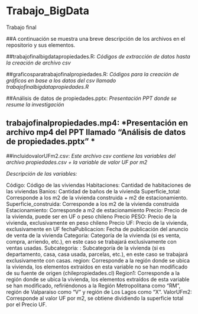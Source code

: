 # Trabajo_BigData
 Trabajo final

##A continuación se muestra una breve descripción de los archivos en el repositorio y sus elementos.

##trabajofinalbigdatapropiedades.R: *Códigos de extracción de datos hasta la creación de archivo csv*

##graficosparatrabajofinalpropiedades.R: *Códigos para la creación de gráficos en base a los datos del csv llamado trabajofinalbigdatapropiedades.R*

##Análisis de datos de propiedades.pptx: *Presentación PPT donde se resume la investigación*

## trabajofinalpropiedades.mp4: *Presentación en archivo mp4 del PPT llamado “Análisis de datos de propiedades.pptx” *

##incluidovalorUFm2.csv: *Este archivo csv contiene las variables del archivo propiedades.csv + la variable de valor UF por m2*

*Descripción de las variables:*

Código: Código de las viviendas
Habitaciones: Cantidad de habitaciones de las viviendas 
Banios: Cantidad de baños de la vivienda
Superficie_total: Corresponde a los m2 de la vivienda construida + m2 de estacionamiento.
Superficie_construida: Corresponde a los m2 de la vivienda construida
Estacionamiento: Corresponde a m2 de estacionamiento
Precio: Precio de la vivienda, puede ser en UF o peso chileno
Precio PESO: Precio de la vivienda, exclusivamente en peso chileno
Precio UF: Precio de la vivienda, exclusivamente en UF
fechaPublicacion: Fecha de publicación del anuncio de venta de la vivienda
Categoria: Categoría de la vivienda (si es venta, compra, arriendo, etc.), en este caso se trabajará exclusivamente con ventas usadas.
Subcategoria:  : Subcategoría de la vivienda (si es departamento, casa, casa usada, parcelas, etc.), en este caso se trabajará exclusivamente con casas.
region: Corresponde a la región donde se ubica la vivienda, los elementos extraídos en esta variable no se han modificado de su fuente de origen (chilepropiedades.cl)
Region1: Corresponde a la región donde se ubica la vivienda, los elementos extraídos de esta variable se han modificado, refiriéndonos a la Región Metropolitana como “RM”, región de Valparaíso como “V” y región de Los Lagos como “X”.
ValorUFm2: Corresponde al valor UF por m2, se obtiene dividiendo la superficie total por el Precio UF.

